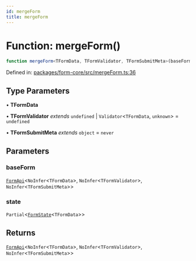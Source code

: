 ```yaml
---
id: mergeForm
title: mergeForm
---
```


# Function: mergeForm()

```ts
function mergeForm<TFormData, TFormValidator, TFormSubmitMeta>(baseForm, state): FormApi<NoInfer<TFormData>, NoInfer<TFormValidator>, NoInfer<TFormSubmitMeta>>
```

Defined in: [packages/form-core/src/mergeForm.ts:36](https://github.com/TanStack/form/blob/main/packages/form-core/src/mergeForm.ts#L36)

## Type Parameters

• **TFormData**

• **TFormValidator** *extends* `undefined` \| `Validator`\<`TFormData`, `unknown`\> = `undefined`

• **TFormSubmitMeta** *extends* `object` = `never`

## Parameters

### baseForm

[`FormApi`](../classes/formapi.md)\<`NoInfer`\<`TFormData`\>, `NoInfer`\<`TFormValidator`\>, `NoInfer`\<`TFormSubmitMeta`\>\>

### state

`Partial`\<[`FormState`](../type-aliases/formstate.md)\<`TFormData`\>\>

## Returns

[`FormApi`](../classes/formapi.md)\<`NoInfer`\<`TFormData`\>, `NoInfer`\<`TFormValidator`\>, `NoInfer`\<`TFormSubmitMeta`\>\>
